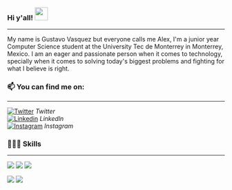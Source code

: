 ### Hi y'all! <img src="https://raw.githubusercontent.com/MartinHeinz/MartinHeinz/master/wave.gif" width="30px">
---

My name is Gustavo Vasquez but everyone calls me Alex, I'm a junior year Computer Science student at the University Tec de Monterrey in Monterrey, Mexico.
I am an eager and passionate person when it comes to technology, specially when it comes to solving today's biggest problems and fighting for what I believe
is right.


### 📫 You can find me on: 
---

[![Twitter][1.2]][1] <i> Twitter </i> <br>
[![Linkedin][2.2]][2] <i> Linkedln </i> <br>
[![Instagram][3.2]][3] <i> Instagram </i>

### 👨🏼‍💻 Skills
---

![](https://img.shields.io/badge/OS-Linux-informational?style=flat&logo=https://img.icons8.com/metro/26/000000/twitter.png&logoColor=white&color=2bbc8a)
![](https://img.shields.io/badge/Python-Code-informational?style=flat&logo=<LOGO_NAME>&logoColor=white&color=2bbc8a)
![](https://img.shields.io/badge/C++-Code-informational?style=flat&logo=<LOGO_NAME>&logoColor=white&color=2bbc8a)
<br>

![](https://img.shields.io/badge/Docker-Tools-informational?style=flat&logo=<LOGO_NAME>&logoColor=white&color=2bbc8a)
![](https://img.shields.io/badge/SQLserver-Tools-informational?style=flat&logo=<LOGO_NAME>&logoColor=white&color=2bbc8a)

<!-- Icons -->

[1.2]: https://img.icons8.com/metro/26/000000/twitter.png
[2.2]: https://img.icons8.com/metro/26/000000/linkedin.png
[3.2]: https://img.icons8.com/metro/26/000000/instagram-new.png

<!-- Links to your social media accounts -->

[1]: http://twitter.com/gustale_xx
[2]: https://www.linkedin.com/in/gustavo-vasquez99/
[3]: https://www.instagram.com/alex.vasqxz/
<!--
**alexvasqxz/alexvasqxz** is a ✨ _special_ ✨ repository because its `README.md` (this file) appears on your GitHub profile.

Here are some ideas to get you started:

- 🔭 I’m currently working on ...
- 🌱 I’m currently learning ...
- 👯 I’m looking to collaborate on ...
- 🤔 I’m looking for help with ...
- 💬 Ask me about ...
- 📫 How to reach me: ...
- 😄 Pronouns: ...
- ⚡ Fun fact: ...
-->
